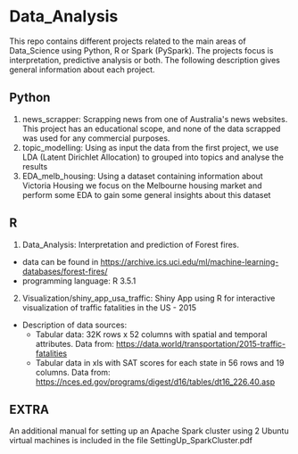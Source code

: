 # Data_Analysis
This repo contains different projects related to the main areas of Data_Science using Python, R or Spark (PySpark). The projects focus is interpretation, predictive analysis or both. The following description gives general information about each project.
## Python
1. news_scrapper: Scrapping news from one of Australia's news websites. This project has an educational scope, and none of the data scrapped was used for any commercial purposes.
2. topic_modelling: Using as input the data from the first project, we use LDA (Latent Dirichlet Allocation) to grouped into topics and analyse the results
3. EDA_melb_housing: Using a dataset containing information about Victoria Housing we focus on the Melbourne housing market and perform some EDA to gain some general insights about this dataset

## R
1. Data_Analysis: Interpretation and prediction of Forest fires.
* data can be found in https://archive.ics.uci.edu/ml/machine-learning-databases/forest-fires/
* programming language: R 3.5.1
2. Visualization/shiny_app_usa_traffic: Shiny App using R for interactive visualization of traffic fatalities in the US - 2015
* Description of data sources:
  - Tabular data: 32K rows x 52 columns with spatial and temporal attributes. Data from: https://data.world/transportation/2015-traffic-fatalities
  - Tabular data in xls with SAT scores for each state in 56 rows and 19 columns. Data from: https://nces.ed.gov/programs/digest/d16/tables/dt16_226.40.asp

## EXTRA
An additional manual for setting up an Apache Spark cluster using 2 Ubuntu virtual machines is included in the file SettingUp_SparkCluster.pdf 

